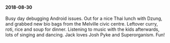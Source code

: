 #### 2018-08-30

Busy day debugging Android issues. Out for a nice Thai lunch with Dzung, and grabbed new bio bags from the Melville civic centre. Leftover curry, roti, rice and soup for dinner. Listening to music with the kids afterwards, lots of singing and dancing. Jack loves Josh Pyke and Superorganism. Fun!